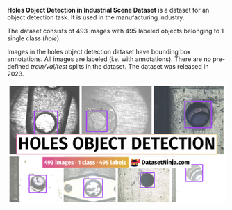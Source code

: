 **Holes Object Detection in Industrial Scene Dataset** is a dataset for an object detection task. It is used in the manufacturing industry. 

The dataset consists of 493 images with 495 labeled objects belonging to 1 single class (*hole*).

Images in the holes object detection dataset have bounding box annotations. All images are labeled (i.e. with annotations). There are no pre-defined <i>train/val/test</i> splits in the dataset. The dataset was released in 2023.

<img src="https://github.com/dataset-ninja/holes-object-detection/raw/main/visualizations/poster.png">

